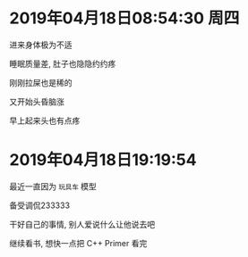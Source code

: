 # 2019年04月18日08:54:30 周四

进来身体极为不适

睡眠质量差, 肚子也隐隐约约疼

刚刚拉屎也是稀的

又开始头昏脑涨

早上起来头也有点疼



# 2019年04月18日19:19:54

最近一直因为 `玩具车` 模型

备受调侃233333

干好自己的事情, 别人爱说什么让他说去吧

继续看书, 想快一点把 C++ Primer 看完
